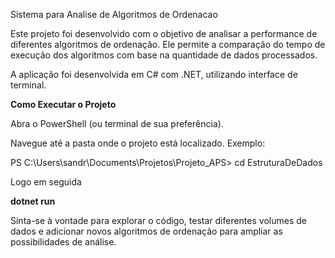 Sistema para Analise de Algoritmos de Ordenacao

Este projeto foi desenvolvido com o objetivo de analisar a performance de diferentes algoritmos de ordenação. Ele permite a comparação do tempo de execução dos algoritmos com base na quantidade de dados processados.

A aplicação foi desenvolvida em C# com .NET, utilizando interface de terminal.

**Como Executar o Projeto**

Abra o PowerShell (ou terminal de sua preferência).

Navegue até a pasta onde o projeto está localizado. Exemplo:

PS C:\Users\sandr\Documents\Projetos\Projeto_APS> cd EstruturaDeDados

Logo em seguida 

**dotnet run**

Sinta-se à vontade para explorar o código, testar diferentes volumes de dados e adicionar novos algoritmos de ordenação para ampliar as possibilidades de análise.
